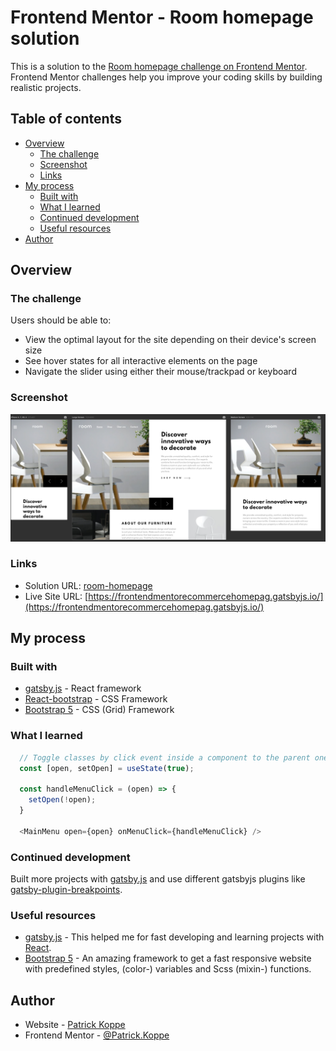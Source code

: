 # Frontend Mentor - Room homepage solution

This is a solution to the [Room homepage challenge on Frontend Mentor](https://www.frontendmentor.io/challenges/room-homepage-BtdBY_ENq). Frontend Mentor challenges help you improve your coding skills by building realistic projects. 

## Table of contents

- [Overview](#overview)
  - [The challenge](#the-challenge)
  - [Screenshot](#screenshot)
  - [Links](#links)
- [My process](#my-process)
  - [Built with](#built-with)
  - [What I learned](#what-i-learned)
  - [Continued development](#continued-development)
  - [Useful resources](#useful-resources)
- [Author](#author)

## Overview

### The challenge

Users should be able to:

- View the optimal layout for the site depending on their device's screen size
- See hover states for all interactive elements on the page
- Navigate the slider using either their mouse/trackpad or keyboard

### Screenshot

![Screen](./screenshot.jpg)


### Links

- Solution URL: [room-homepage](https://github.com/Patrick-Koppe/frontend-mentor-ecommerce-homepage/tree/master/room-homepage)
- Live Site URL: [https://frontendmentorecommercehomepag.gatsbyjs.io/](https://frontendmentorecommercehomepag.gatsbyjs.io/)

## My process

### Built with

- [gatsby.js](https://www.gatsbyjs.com/) - React framework
- [React-bootstrap](https://react-bootstrap.github.io/) - CSS Framework
- [Bootstrap 5](https://getbootstrap.com/) - CSS (Grid) Framework

### What I learned

```js
  // Toggle classes by click event inside a component to the parent one.
  const [open, setOpen] = useState(true);

  const handleMenuClick = (open) => {
    setOpen(!open);
  }

  <MainMenu open={open} onMenuClick={handleMenuClick} />
```

### Continued development

Built more projects with [gatsby.js](https://www.gatsbyjs.com/) and use different gatsbyjs plugins like [gatsby-plugin-breakpoints](https://www.gatsbyjs.com/plugins/gatsby-plugin-breakpoints/).


### Useful resources

- [gatsby.js](https://www.gatsbyjs.com/) - This helped me for fast developing and learning projects with [React](https://reactjs.org/). 
- [Bootstrap 5](https://getbootstrap.com/) - An amazing framework to get a fast responsive website with predefined styles, (color-) variables and Scss (mixin-) functions.

## Author

- Website - [Patrick Koppe](https://patrickkoppe.de)
- Frontend Mentor - [@Patrick.Koppe](https://www.frontendmentor.io/profile/Patrick.Koppe)
